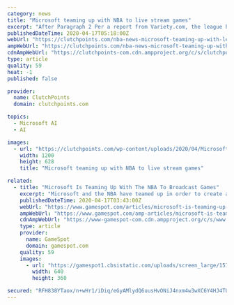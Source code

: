 ```yaml
---
category: news
title: "Microsoft teaming up with NBA to live stream games"
excerpt: "After Paragraph 2 Per a report from Variety.com, the league has teamed up with the tech giant to incorporate machine learning and AI to tailor the experience of streaming ... personalized real-time stats overlays and will be streamed through Microsoft Azure. Other innovative perks include clips from historical video archives, as well as ..."
publishedDateTime: 2020-04-17T05:18:00Z
webUrl: "https://clutchpoints.com/nba-news-microsoft-teaming-up-with-league-to-live-stream-games/"
ampWebUrl: "https://clutchpoints.com/nba-news-microsoft-teaming-up-with-league-to-live-stream-games/amp/"
cdnAmpWebUrl: "https://clutchpoints-com.cdn.ampproject.org/c/s/clutchpoints.com/nba-news-microsoft-teaming-up-with-league-to-live-stream-games/amp/"
type: article
quality: 59
heat: -1
published: false

provider:
  name: ClutchPoints
  domain: clutchpoints.com

topics:
  - Microsoft AI
  - AI

images:
  - url: "https://clutchpoints.com/wp-content/uploads/2020/04/Microsoft-teaming-up-with-NBA-to-live-stream-games.jpg"
    width: 1200
    height: 628
    title: "Microsoft teaming up with NBA to live stream games"

related:
  - title: "Microsoft Is Teaming Up With The NBA To Broadcast Games"
    excerpt: "Microsoft and the NBA have teamed up in order to create a new, more personalized way of broadcasting with machine learning and AI to tailor the experience to what the fans really want. Live NBA matches will be streamed on Microsoft Azure, with personalized real-time stats overlays. Clips from historical video archives will also be available ..."
    publishedDateTime: 2020-04-17T03:43:00Z
    webUrl: "https://www.gamespot.com/articles/microsoft-is-teaming-up-with-the-nba-to-broadcast-/1100-6476175/"
    ampWebUrl: "https://www.gamespot.com/amp-articles/microsoft-is-teaming-up-with-the-nba-to-broadcast-/1100-6476175/"
    cdnAmpWebUrl: "https://www-gamespot-com.cdn.ampproject.org/c/s/www.gamespot.com/amp-articles/microsoft-is-teaming-up-with-the-nba-to-broadcast-/1100-6476175/"
    type: article
    provider:
      name: GameSpot
      domain: gamespot.com
    quality: 59
    images:
      - url: "https://gamespot1.cbsistatic.com/uploads/screen_large/1574/15746725/3644283-e32020canceled_howsonymicrosoftnintendoresponded_031620_site.jpg"
        width: 640
        height: 360

secured: "RFH838YTaox/n+wHr1/iDiq/eGyAMlydQ6uusHvONiJ4nxm4w3wXC6Y4HJ4TUWALvtRo3v5SnFbCcj9uZeOcdHivivKVzLcC+f3SUPeCD9677NBOCYiNTX7YW4iD2E/1hnRUPAC6Cp1eeasMXYnPf8n/QrFsIcv6qLkSj8KWO7XZrG4d9N+KYYGMsGwZe/DIr9KZOkm08r0vJ09lLC6FEZSzxIRCvX9ajWqUD9YGsx3y1OQMkfmZBmyvBM4nTCPT42cTji3pnOHZ2WprWx55s7t7N+/XuvEatuzxi2mY/5A5xPOuI2oNTjcRoOQRRS+9FG2UTpYjbosv9tJm9Z1p+d1KeJxm7qBzzCU1xNbfJnqWgjVQ+BNrjknMaadFxeiqiXlvUo/IDNVuGGNttHrnnIl/JGT1+MG/NK+BT0VvnjwcliQUck6ueQe32DjmPmgrzd07226Hx9QalOQHh/VHtylKysAIRghOEgMgFGnL/Co=;ip4MNz6HBrt02pI5yEP/fg=="
---
```



